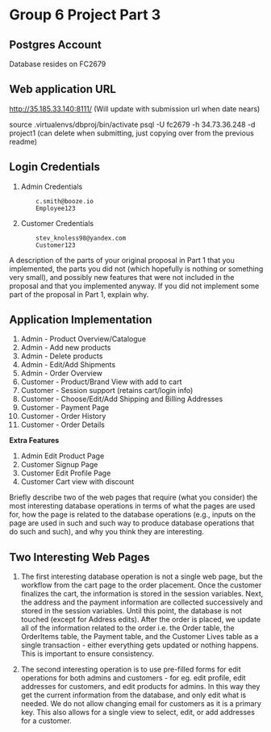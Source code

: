 # Group 6 Project Part 3

## Postgres Account
Database resides on FC2679

## Web application URL
http://35.185.33.140:8111/
(Will update with submission url when date nears)

source .virtualenvs/dbproj/bin/activate
psql -U fc2679 -h 34.73.36.248 -d project1
(can delete when submitting, just copying over from the previous readme)

## Login Credentials
1. Admin Credentials
    ```
        c.smith@booze.io
        Employee123
    ```
3. Customer Credentials
    ```
        stev_knoless98@yandex.com
        Customer123
    ```

A description of the parts of your original proposal in Part 1 that you implemented, the parts you did not (which hopefully is nothing or something very small), and possibly new features that were not included in the proposal and that you implemented anyway. If you did not implement some part of the proposal in Part 1, explain why.
## Application Implementation
1. Admin - Product Overview/Catalogue
2. Admin - Add new products
3. Admin - Delete products
4. Admin - Edit/Add Shipments
5. Admin - Order Overview
6. Customer - Product/Brand View with add to cart
7. Customer - Session support (retains cart/login info)
8. Customer - Choose/Edit/Add Shipping and Billing Addresses
9. Customer - Payment Page
10. Customer - Order History
11. Customer - Order Details 

__Extra Features__
1. Admin Edit Product Page
2. Customer Signup Page
3. Customer Edit Profile Page
4. Customer Cart view with discount

Briefly describe two of the web pages that require (what you consider) the most interesting database operations in terms of what the pages are used for, how the page is related to the database operations (e.g., inputs on the page are used in such and such way to produce database operations that do such and such), and why you think they are interesting.
## Two Interesting Web Pages

1. The first interesting database operation is not a single web page, but the workflow from the cart page to the order placement. Once the customer finalizes the cart, the information is stored in the session variables. Next, the address and the payment information are collected successively and stored in the session variables. Until this point, the database is not touched (except for Address edits). After the order is placed, we update all of the information related to the order i.e. the Order table, the OrderItems table, the Payment table, and the Customer Lives table as a single transaction - either everything gets updated or nothing happens. This is important to ensure consistency.

2. The second interesting operation is to use pre-filled forms for edit operations for both admins and customers - for eg. edit profile, edit addresses for customers, and edit products for admins. In this way they get the current information from the database, and only edit what is needed. We do not allow changing email for customers as it is a primary key. This also allows for a single view to select, edit, or add addresses for a customer.